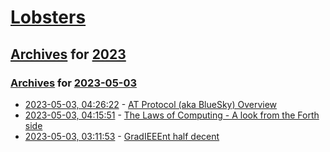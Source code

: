 # [Lobsters](../../../README.md)

## [Archives](../../index.md) for [2023](../index.md)

### [Archives](../../index.md) for [2023-05-03](index.md)

* [2023-05-03, 04:26:22](https://lobste.rs/s/2lne9h/at_protocol_aka_bluesky_overview) - [AT Protocol (aka BlueSky) Overview](https://atproto.com/guides/overview)
* [2023-05-03, 04:15:51](https://lobste.rs/s/drczyz/laws_computing_look_from_forth_side) - [The Laws of Computing - A look from the Forth side](https://www.exemark.com/FORTH/Ting_Laws_of_Computing_v4.pdf)
* [2023-05-03, 03:11:53](https://lobste.rs/s/cqkh8c/gradieeent_half_decent) - [GradIEEEnt half decent](http://tom7.org/grad/murphy2023grad.pdf)
